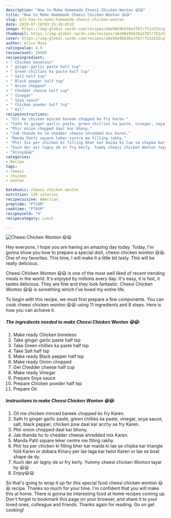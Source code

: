 ```yaml
---
description: "How to Make Homemade Cheesi Chicken Wonton 😃😃"
title: "How to Make Homemade Cheesi Chicken Wonton 😃😃"
slug: 621-how-to-make-homemade-cheesi-chicken-wonton
date: 2020-07-16T03:15:49.053Z
image: https://img-global.cpcdn.com/recipes/a6e98e9b638a3787/751x532cq70/cheesi-chicken-wonton-😃😃-recipe-main-photo.jpg
thumbnail: https://img-global.cpcdn.com/recipes/a6e98e9b638a3787/751x532cq70/cheesi-chicken-wonton-😃😃-recipe-main-photo.jpg
cover: https://img-global.cpcdn.com/recipes/a6e98e9b638a3787/751x532cq70/cheesi-chicken-wonton-😃😃-recipe-main-photo.jpg
author: Alice Moss
ratingvalue: 4.9
reviewcount: 26080
recipeingredient:
- " Chicken boneless"
- " ginger garlic paste half tsp"
- " Green chillies ka paste half tsp"
- " Salt half tsp"
- " Black pepper half tsp"
- " Onion chopped"
- " Chedder cheese half cup"
- " Vinegar"
- " Soya sauce"
- " Chicken powder half tsp"
- " Oil"
recipeinstructions:
- "Oil me chicken minced bareek chopped ko fry Karen."
- "Sath hi ginger garlic paste, green chillies ka paste, vinegar, soya sauce, salt, black pepper, chicken pow daal kar acchy se fry Karen."
- "Phir onion chopped daal kar bhony."
- "Jab thanda ho to chedder cheese shredded mix Karen."
- "Manda Patti square leker centre me filling rakhy."
- "Phir Iss per chicken ki filling bher kar maida ki lae se chipka kar triangle fold Karen or dobara Kinary per lae laga kar twist Karen or lae se boat shape de dy."
- "Kuch der air lagny de or fry kerly. Yummy cheesi chicken Wonton tayar hy 😃😃"
- "Enjoy😃😃"
categories:
- Recipe
tags:
- cheesi
- chicken
- wonton

katakunci: cheesi chicken wonton 
nutrition: 136 calories
recipecuisine: American
preptime: "PT20M"
cooktime: "PT45M"
recipeyield: "4"
recipecategory: Lunch

---
```



![Cheesi Chicken Wonton 😃😃](https://img-global.cpcdn.com/recipes/a6e98e9b638a3787/751x532cq70/cheesi-chicken-wonton-😃😃-recipe-main-photo.jpg)

Hey everyone, I hope you are having an amazing day today. Today, I'm gonna show you how to prepare a special dish, cheesi chicken wonton 😃😃. One of my favorites. This time, I will make it a little bit tasty. This will be really delicious.



Cheesi Chicken Wonton 😃😃 is one of the most well liked of recent trending meals in the world. It's enjoyed by millions every day. It's easy, it is fast, it tastes delicious. They are fine and they look fantastic. Cheesi Chicken Wonton 😃😃 is something which I've loved my entire life.


To begin with this recipe, we must first prepare a few components. You can cook cheesi chicken wonton 😃😃 using 11 ingredients and 8 steps. Here is how you can achieve it.

<!--inarticleads1-->

##### The ingredients needed to make Cheesi Chicken Wonton 😃😃:

1. Make ready  Chicken boneless
1. Take  ginger garlic paste half tsp
1. Take  Green chillies ka paste half tsp
1. Take  Salt half tsp
1. Make ready  Black pepper half tsp
1. Make ready  Onion chopped
1. Get  Chedder cheese half cup
1. Make ready  Vinegar
1. Prepare  Soya sauce
1. Prepare  Chicken powder half tsp
1. Prepare  Oil




<!--inarticleads2-->

##### Instructions to make Cheesi Chicken Wonton 😃😃:

1. Oil me chicken minced bareek chopped ko fry Karen.
1. Sath hi ginger garlic paste, green chillies ka paste, vinegar, soya sauce, salt, black pepper, chicken pow daal kar acchy se fry Karen.
1. Phir onion chopped daal kar bhony.
1. Jab thanda ho to chedder cheese shredded mix Karen.
1. Manda Patti square leker centre me filling rakhy.
1. Phir Iss per chicken ki filling bher kar maida ki lae se chipka kar triangle fold Karen or dobara Kinary per lae laga kar twist Karen or lae se boat shape de dy.
1. Kuch der air lagny de or fry kerly. Yummy cheesi chicken Wonton tayar hy 😃😃
1. Enjoy😃😃




So that's going to wrap it up for this special food cheesi chicken wonton 😃😃 recipe. Thanks so much for your time. I'm confident that you will make this at home. There is gonna be interesting food at home recipes coming up. Don't forget to bookmark this page on your browser, and share it to your loved ones, colleague and friends. Thanks again for reading. Go on get cooking!
